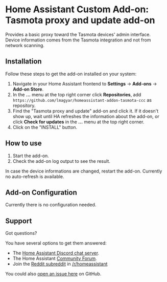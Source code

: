 # Home Assistant Custom Add-on: Tasmota proxy and update add-on

Provides a basic proxy toward the Tasmota devices' admin interface. Device
information comes from the Tasmota integration and not from network scanning.

## Installation

Follow these steps to get the add-on installed on your system:

1. Navigate in your Home Assistant frontend to **Settings** -> **Add-ons** ->
   **Add-on Store**.
2. In the **...** menu at the top right corner click **Repositories**, add
   `https://github.com/lmagyar/homeassistant-addon-tasmota-ccc` as repository.
3. Find the "Tasmota proxy and update" add-on and click it. If it doesn't show
   up, wait until HA refreshes the information about the add-on, or click
   **Check for updates** in the **...** menu at the top right corner.
4. Click on the "INSTALL" button.

## How to use

1. Start the add-on.
2. Check the add-on log output to see the result.

In case the device informations are changed, restart the add-on. Currently no
auto-refresh is available.

## Add-on Configuration

Currently there is no configuration needed.

## Support

Got questions?

You have several options to get them answered:

- The [Home Assistant Discord chat server][discord].
- The Home Assistant [Community Forum][forum].
- Join the [Reddit subreddit][reddit] in [/r/homeassistant][reddit]

You could also [open an issue here][issue] on GitHub.

[discord]: https://discord.gg/c5DvZ4e
[forum]: https://community.home-assistant.io/t/home-assistant-custom-add-on-tasmota-ccc/123456
[issue]: https://github.com/lmagyar/homeassistant-addon-tasmota-ccc/issues
[reddit]: https://reddit.com/r/homeassistant
